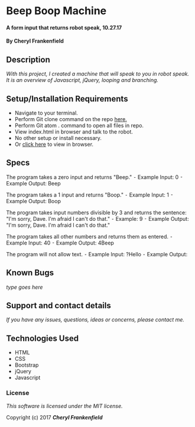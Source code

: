 # Beep Boop Machine

#### A form input that returns robot speak, 10.27.17

#### By **Cheryl Frankenfield**

## Description

_With this project, I created a machine that will speak to you in robot speak. It is an overview of Javascript, jQuery, looping and branching._

## Setup/Installation Requirements

* Navigate to your terminal.
* Perform Git clone command on the repo [here.](xxxxx)
* Perform Git atom . command to open all files in repo.
* View index.html in browser and talk to the robot.
* No other setup or install necessary.
* Or [click here](xxxxxxx) to view in browser.

## Specs

The program takes a zero input and returns "Beep."
⁃	Example Input: 0
⁃	Example Output: Beep

The program takes a 1 input and returns "Boop."
⁃	Example Input: 1
⁃	Example Output: Boop

The program takes input numbers divisible by 3 and returns the sentence: "I'm sorry, Dave. I'm afraid I can't do that."
⁃	Example: 9
⁃	Example Output: "I'm sorry, Dave. I'm afraid I can't do that."

The program takes all other numbers and returns them as entered.
⁃	Example Input: 40
⁃	Example Output: 4Beep

The program will not allow text.
⁃	Example Input: ?Hello
⁃	Example Output: 

## Known Bugs

_type goes here_

## Support and contact details

_If you have any issues, questions, ideas or concerns, please contact me._

## Technologies Used

* HTML
* CSS
* Bootstrap
* jQuery
* Javascript

### License

*This software is licensed under the MIT license.*

Copyright (c) 2017 **_Cheryl Frankenfield_**
